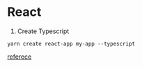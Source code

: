 # React  

1. Create Typescript

```shell
yarn create react-app my-app --typescript
```

[referece](https://facebook.github.io/create-react-app/docs/adding-typescript)  
